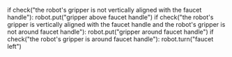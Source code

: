 

if check("the robot's gripper is not vertically aligned with the faucet handle"):
    robot.put("gripper above faucet handle")
if check("the robot's gripper is vertically aligned with the faucet handle and the robot's gripper is not around faucet handle"):
    robot.put("gripper around faucet handle")
if check("the robot's gripper is around faucet handle"):
    robot.turn("faucet left")